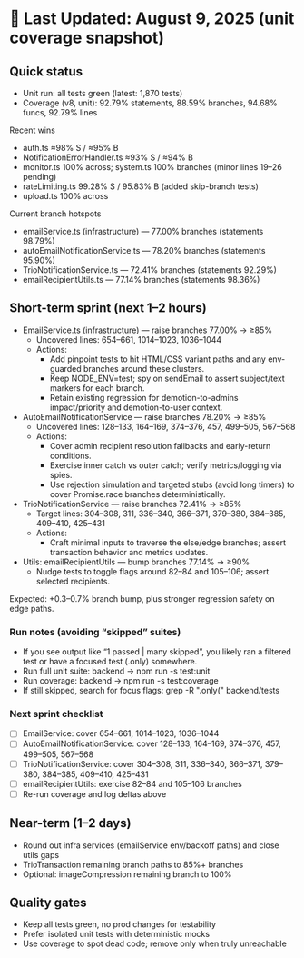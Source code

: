 # 🧪 Last Updated: August 9, 2025 (unit coverage snapshot)

## Quick status

- Unit run: all tests green (latest: 1,870 tests)
- Coverage (v8, unit): 92.79% statements, 88.59% branches, 94.68% funcs, 92.79% lines

Recent wins

- auth.ts ≈98% S / ≈95% B
- NotificationErrorHandler.ts ≈93% S / ≈94% B
- monitor.ts 100% across; system.ts 100% branches (minor lines 19–26 pending)
- rateLimiting.ts 99.28% S / 95.83% B (added skip-branch tests)
- upload.ts 100% across

Current branch hotspots

- emailService.ts (infrastructure) — 77.00% branches (statements 98.79%)
- autoEmailNotificationService.ts — 78.20% branches (statements 95.90%)
- TrioNotificationService.ts — 72.41% branches (statements 92.29%)
- emailRecipientUtils.ts — 77.14% branches (statements 98.36%)

## Short-term sprint (next 1–2 hours)

- EmailService.ts (infrastructure) — raise branches 77.00% → ≥85%
  - Uncovered lines: 654–661, 1014–1023, 1036–1044
  - Actions:
    - Add pinpoint tests to hit HTML/CSS variant paths and any env-guarded branches around these clusters.
    - Keep NODE_ENV=test; spy on sendEmail to assert subject/text markers for each branch.
    - Retain existing regression for demotion-to-admins impact/priority and demotion-to-user context.
- AutoEmailNotificationService — raise branches 78.20% → ≥85%
  - Uncovered lines: 128–133, 164–169, 374–376, 457, 499–505, 567–568
  - Actions:
    - Cover admin recipient resolution fallbacks and early-return conditions.
    - Exercise inner catch vs outer catch; verify metrics/logging via spies.
    - Use rejection simulation and targeted stubs (avoid long timers) to cover Promise.race branches deterministically.
- TrioNotificationService — raise branches 72.41% → ≥85%
  - Target lines: 304–308, 311, 336–340, 366–371, 379–380, 384–385, 409–410, 425–431
  - Actions:
    - Craft minimal inputs to traverse the else/edge branches; assert transaction behavior and metrics updates.
- Utils: emailRecipientUtils — bump branches 77.14% → ≥90%
  - Nudge tests to toggle flags around 82–84 and 105–106; assert selected recipients.

Expected: +0.3–0.7% branch bump, plus stronger regression safety on edge paths.

### Run notes (avoiding “skipped” suites)

- If you see output like “1 passed | many skipped”, you likely ran a filtered test or have a focused test (.only) somewhere.
- Run full unit suite: backend → npm run -s test:unit
- Run coverage: backend → npm run -s test:coverage
- If still skipped, search for focus flags: grep -R "\.only(" backend/tests

### Next sprint checklist

- [ ] EmailService: cover 654–661, 1014–1023, 1036–1044
- [ ] AutoEmailNotificationService: cover 128–133, 164–169, 374–376, 457, 499–505, 567–568
- [ ] TrioNotificationService: cover 304–308, 311, 336–340, 366–371, 379–380, 384–385, 409–410, 425–431
- [ ] emailRecipientUtils: exercise 82–84 and 105–106 branches
- [ ] Re-run coverage and log deltas above

## Near-term (1–2 days)

- Round out infra services (emailService env/backoff paths) and close utils gaps
- TrioTransaction remaining branch paths to 85%+ branches
- Optional: imageCompression remaining branch to 100%

## Quality gates

- Keep all tests green, no prod changes for testability
- Prefer isolated unit tests with deterministic mocks
- Use coverage to spot dead code; remove only when truly unreachable
